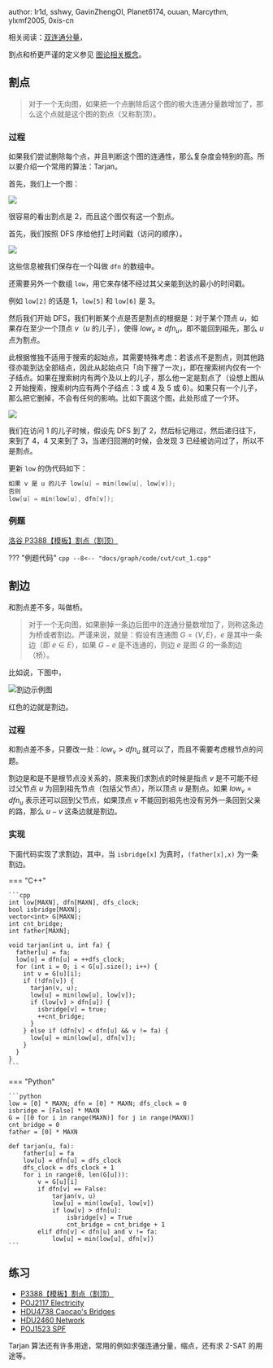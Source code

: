 author: Ir1d, sshwy, GavinZhengOI, Planet6174, ouuan, Marcythm, ylxmf2005, 0xis-cn

相关阅读：[双连通分量](./bcc.md)，

割点和桥更严谨的定义参见 [图论相关概念](./concept.md)。

## 割点

> 对于一个无向图，如果把一个点删除后这个图的极大连通分量数增加了，那么这个点就是这个图的割点（又称割顶）。

### 过程

如果我们尝试删除每个点，并且判断这个图的连通性，那么复杂度会特别的高。所以要介绍一个常用的算法：Tarjan。

首先，我们上一个图：

![](./images/cut1.svg)

很容易的看出割点是 2，而且这个图仅有这一个割点。

首先，我们按照 DFS 序给他打上时间戳（访问的顺序）。

![](./images/cut2.svg)

这些信息被我们保存在一个叫做 `dfn` 的数组中。

还需要另外一个数组 `low`，用它来存储不经过其父亲能到达的最小的时间戳。

例如 `low[2]` 的话是 1，`low[5]` 和 `low[6]` 是 3。

然后我们开始 DFS，我们判断某个点是否是割点的根据是：对于某个顶点 $u$，如果存在至少一个顶点 $v$（$u$ 的儿子），使得 $low_v \geq dfn_u$，即不能回到祖先，那么 $u$ 点为割点。

此根据惟独不适用于搜索的起始点，其需要特殊考虑：若该点不是割点，则其他路径亦能到达全部结点，因此从起始点只「向下搜了一次」，即在搜索树内仅有一个子结点。如果在搜索树内有两个及以上的儿子，那么他一定是割点了（设想上图从 2 开始搜索，搜索树内应有两个子结点：3 或 4 及 5 或 6）。如果只有一个儿子，那么把它删掉，不会有任何的影响。比如下面这个图，此处形成了一个环。

![](./images/cut3.svg)

我们在访问 1 的儿子时候，假设先 DFS 到了 2，然后标记用过，然后递归往下，来到了 4，4 又来到了 3，当递归回溯的时候，会发现 3 已经被访问过了，所以不是割点。

更新 `low` 的伪代码如下：

```cpp
如果 v 是 u 的儿子 low[u] = min(low[u], low[v]);
否则
low[u] = min(low[u], dfn[v]);
```

### 例题

[洛谷 P3388【模板】割点（割顶）](https://www.luogu.com.cn/problem/P3388)

??? "例题代码"
    ```cpp
    --8<-- "docs/graph/code/cut/cut_1.cpp"
    ```

## 割边

和割点差不多，叫做桥。

> 对于一个无向图，如果删掉一条边后图中的连通分量数增加了，则称这条边为桥或者割边。严谨来说，就是：假设有连通图 $G=\{V,E\}$，$e$ 是其中一条边（即 $e \in E$），如果 $G-e$ 是不连通的，则边 $e$ 是图 $G$ 的一条割边（桥）。

比如说，下图中，

![割边示例图](./images/bridge1.svg)

红色的边就是割边。

### 过程

和割点差不多，只要改一处：$low_v>dfn_u$ 就可以了，而且不需要考虑根节点的问题。

割边是和是不是根节点没关系的，原来我们求割点的时候是指点 $v$ 是不可能不经过父节点 $u$ 为回到祖先节点（包括父节点），所以顶点 $u$ 是割点。如果 $low_v=dfn_u$ 表示还可以回到父节点，如果顶点 $v$ 不能回到祖先也没有另外一条回到父亲的路，那么 $u-v$ 这条边就是割边。

### 实现

下面代码实现了求割边，其中，当 `isbridge[x]` 为真时，`(father[x],x)` 为一条割边。

=== "C++"

    ```cpp
    int low[MAXN], dfn[MAXN], dfs_clock;
    bool isbridge[MAXN];
    vector<int> G[MAXN];
    int cnt_bridge;
    int father[MAXN];

    void tarjan(int u, int fa) {
      father[u] = fa;
      low[u] = dfn[u] = ++dfs_clock;
      for (int i = 0; i < G[u].size(); i++) {
        int v = G[u][i];
        if (!dfn[v]) {
          tarjan(v, u);
          low[u] = min(low[u], low[v]);
          if (low[v] > dfn[u]) {
            isbridge[v] = true;
            ++cnt_bridge;
          }
        } else if (dfn[v] < dfn[u] && v != fa) {
          low[u] = min(low[u], dfn[v]);
        }
      }
    }
    ```

=== "Python"

    ```python
    low = [0] * MAXN; dfn = [0] * MAXN; dfs_clock = 0
    isbridge = [False] * MAXN
    G = [[0 for i in range(MAXN)] for j in range(MAXN)]
    cnt_bridge = 0
    father = [0] * MAXN

    def tarjan(u, fa):
        father[u] = fa
        low[u] = dfn[u] = dfs_clock
        dfs_clock = dfs_clock + 1
        for i in range(0, len(G[u])):
            v = G[u][i]
            if dfn[v] == False:
                tarjan(v, u)
                low[u] = min(low[u], low[v])
                if low[v] > dfn[u]:
                    isbridge[v] = True
                    cnt_bridge = cnt_bridge + 1
            elif dfn[v] < dfn[u] and v != fa:
                low[u] = min(low[u], dfn[v])
    ```

## 练习

-   [P3388【模板】割点（割顶）](https://www.luogu.com.cn/problem/P3388)
-   [POJ2117 Electricity](https://vjudge.net/problem/POJ-2117)
-   [HDU4738 Caocao's Bridges](https://vjudge.net/problem/HDU-4738)
-   [HDU2460 Network](https://vjudge.net/problem/HDU-2460)
-   [POJ1523 SPF](https://vjudge.net/problem/POJ-1523)

Tarjan 算法还有许多用途，常用的例如求强连通分量，缩点，还有求 2-SAT 的用途等。

